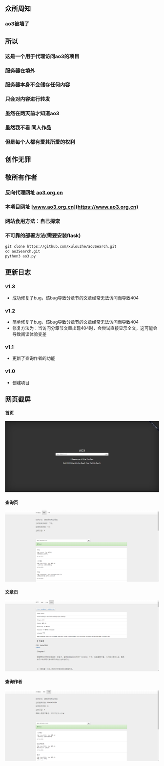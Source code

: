 ## 众所周知
### ao3被墙了
## 所以
### 这是一个用于代理访问ao3的项目
### 服务器在境外
### 服务器本身不会储存任何内容
### 只会对内容进行转发
### 虽然在两天前才知道ao3
### 虽然我不看 同人作品
### 但是每个人都有爱其所爱的权利
## 创作无罪
## 敬所有作者
### 反向代理网址 [ao3.org.cn](https://ao3.org.cn)  
### 本项目网址 [www.ao3.org.cn](https://www.ao3.org.cn)  
### 网站食用方法：自己探索
### 不可靠的部署方法(需要安装flask)
    git clone https://github.com/xulouzhe/ao3Search.git
    cd ao3Search.git
    python3 ao3.py
### 
## 更新日志
### v1.3
- 成功修复了bug，该bug导致分章节的文章经常无法访问而导致404
### v1.2
- 简单修复了bug，该bug导致分章节的文章经常无法访问而导致404
- 修复方法为：当访问分章节文章出现404时，会尝试直接显示全文，这可能会导致阅读体验变差
### v1.1
- 更新了查询作者的功能
### v1.0
- 创建项目

## 网页截屏
#### 首页
![首页](screenshots/首页.png) 
#### 查询页
![查询页](screenshots/查询页.png)
#### 文章页
![文章页](screenshots/文章页.png)
#### 查询作者
![查询作者](screenshots/查询作者页.png)



